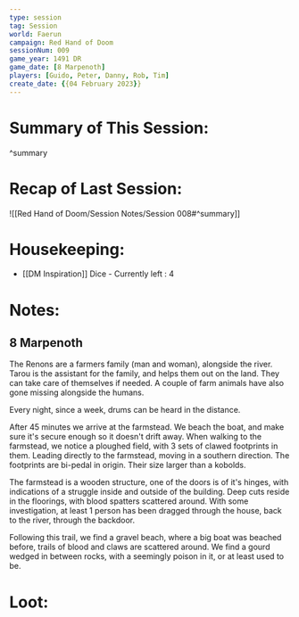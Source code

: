 ```yaml
---
type: session
tag: Session
world: Faerun
campaign: Red Hand of Doom
sessionNum: 009
game_year: 1491 DR
game_date: [8 Marpenoth]
players: [Guido, Peter, Danny, Rob, Tim]
create_date: {{04 February 2023}}
---
```




# Summary of This Session:

^summary

# Recap of Last Session:
![[Red Hand of Doom/Session Notes/Session 008#^summary]]

# Housekeeping:
- [[DM Inspiration]] Dice - Currently left : 4

# Notes:
## 8 Marpenoth
The Renons are a farmers family (man and woman), alongside the river. Tarou is the assistant for the family, and helps them out on the land. They can take care of themselves if needed. 
A couple of farm animals have also gone missing alongside the humans.

Every night, since a week, drums can be heard in the distance.

After 45 minutes we arrive at the farmstead.  We beach the boat, and make sure it's secure enough so it doesn't drift away.
When walking to the farmstead, we notice a ploughed field, with 3 sets of clawed footprints in them.
Leading directly to the farmstead, moving in a southern direction. The footprints are bi-pedal in origin. Their size larger than a kobolds.

The farmstead is a wooden structure, one of the doors is of it's hinges, with indications of a struggle inside and outside of the building.
Deep cuts reside in the floorings, with blood spatters scattered around. With some investigation, at least 1 person has been dragged through the house, back to the river, through the backdoor.

Following this trail, we find a gravel beach, where a big boat was beached before, trails of blood and claws are scattered around.
We find a gourd wedged in between rocks, with a seemingly poison in it, or at least used to be.

# Loot:
